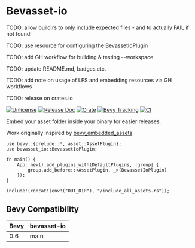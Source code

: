 # Bevasset-io

TODO: allow build.rs to only include expected files - and to actually FAIL if not found!

TODO: use resource for configuring the BevassetIoPlugin

TODO: add GH workflow for building & testing --workspace

TODO: update README.md, badges etc.

TODO: add note on usage of LFS and embedding resources via GH workflows

TODO: release on crates.io

[![Unlicense](https://img.shields.io/badge/license-Unlicense-blue)](https://unlicense.org)
[![Release Doc](https://docs.rs/bevasset-io/badge.svg)](https://docs.rs/bevasset-io)
[![Crate](https://img.shields.io/crates/v/bevasset-io.svg)](https://crates.io/crates/bevasset-io)
[![Bevy Tracking](https://img.shields.io/badge/Bevy%20tracking-main-lightblue)](https://github.com/bevyengine/bevy/blob/main/docs/plugins_guidelines.md#main-branch-tracking)
[![CI](https://github.com/vleue/embedded_assets/actions/workflows/ci.yaml/badge.svg)](https://github.com/vleue/embedded_assets/actions/workflows/ci.yaml)

Embed your asset folder inside your binary for easier releases.

Work originally inspired by [bevy_embedded_assets](https://github.com/vleue/bevy_embedded_assets/tree/main/src)

```ignore
use bevy::{prelude::*, asset::AssetPlugin};
use bevasset_io::BevassetIoPlugin;

fn main() {
    App::new().add_plugins_with(DefaultPlugins, |group| {
        group.add_before::<AssetPlugin, _>(BevassetIoPlugin)
    });
}

include!(concat!(env!("OUT_DIR"), "/include_all_assets.rs"));
```

## Bevy Compatibility

|Bevy|bevasset-io|
|---|---|
|0.6|main|
